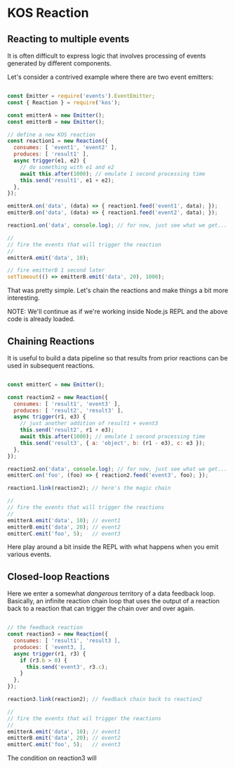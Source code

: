 # KOS Reaction

## Reacting to multiple events

It is often difficult to express logic that involves processing of
events generated by different components.

Let's consider a contrived example where there are two event emitters:

```javascript

const Emitter = require('events').EventEmitter;
const { Reaction } = require('kos');

const emitterA = new Emitter();
const emitterB = new Emitter();

// define a new KOS reaction
const reaction1 = new Reaction({
  consumes: [ 'event1', 'event2' ],
  produces: [ 'result1' ],
  async trigger(e1, e2) {
    // do something with e1 and e2
    await this.after(1000); // emulate 1 second processing time
    this.send('result1', e1 + e2);
  },
});

emitterA.on('data', (data) => { reaction1.feed('event1', data); });
emitterB.on('data', (data) => { reaction1.feed('event2', data); });

reaction1.on('data', console.log); // for now, just see what we get...

//
// fire the events that will trigger the reaction
//
emitterA.emit('data', 10);

// fire emitterB 1 second later
setTimeout(() => emitterB.emit('data', 20), 1000); 

```

That was pretty simple. Let's chain the reactions and make things a
bit more interesting. 

NOTE: We'll continue as if we're working inside Node.js REPL and the
above code is already loaded.

## Chaining Reactions

It is useful to build a data pipeline so that results from prior
reactions can be used in subsequent reactions.

```javascript

const emitterC = new Emitter();

const reaction2 = new Reaction({
  consumes: [ 'result1', 'event3' ],
  produces: [ 'result2', 'result3' ],
  async trigger(r1, e3) {
    // just another addition of result1 + event3
    this.send('result2', r1 + e3);
    await this.after(1000); // emulate 1 second processing time
    this.send('result3', { a: 'object', b: (r1 - e3), c: e3 });
  },
});

reaction2.on('data', console.log); // for now, just see what we get...
emitterC.on('foo', (foo) => { reaction2.feed('event3', foo); });

reaction1.link(reaction2); // here's the magic chain

//
// fire the events that will trigger the reactions
//
emitterA.emit('data', 10); // event1
emitterB.emit('data', 20); // event2
emitterC.emit('foo', 5);   // event3

```

Here play around a bit inside the REPL with what happens when you emit
various events.

## Closed-loop Reactions

Here we enter a somewhat *dangerous* territory of a data feedback
loop. Basically, an infinite reaction chain loop that uses the output
of a reaction back to a reaction that can trigger the chain over and
over again.

```javascript

// the feedback reaction
const reaction3 = new Reaction({
  consumes: [ 'result1', 'result3 ],
  produces: [ 'event3, ],
  async trigger(r1, r3) {
    if (r3.b > 0) {
      this.send('event3', r3.c);
    }
  },
});

reaction3.link(reaction2); // feedback chain back to reaction2

//
// fire the events that wil trigger the reactions
//
emitterA.emit('data', 10); // event1
emitterB.emit('data', 20); // event2
emitterC.emit('foo', 5);   // event3

```

The condition on reaction3 will 
